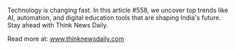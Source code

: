 Technology is changing fast. In this article #558, we uncover top trends like AI, automation, and digital education tools that are shaping India's future. Stay ahead with Think News Daily.

Read more at: www.thinknewsdaily.com